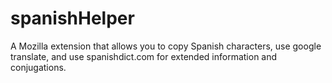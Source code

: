 # spanishHelper
 A Mozilla extension that allows you to copy Spanish characters, use google translate, and use spanishdict.com for extended information and conjugations.

